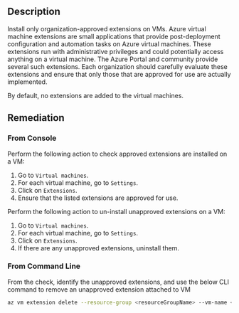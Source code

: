 ## Description

Install only organization-approved extensions on VMs. Azure virtual machine extensions are small applications that provide post-deployment configuration and automation tasks on Azure virtual machines. These extensions run with administrative privileges and could potentially access anything on a virtual machine. The Azure Portal and community provide several such extensions. Each organization should carefully evaluate these extensions and ensure that only those that are approved for use are actually implemented.

By default, no extensions are added to the virtual machines.

## Remediation

### From Console

Perform the following action to check approved extensions are installed on a VM:

1. Go to `Virtual machines`.
2. For each virtual machine, go to `Settings`.
3. Click on `Extensions`.
4. Ensure that the listed extensions are approved for use.

Perform the following action to un-install unapproved extensions on a VM:

1. Go to `Virtual machines`.
2. For each virtual machine, go to `Settings`.
3. Click on `Extensions`.
4. If there are any unapproved extensions, uninstall them.

### From Command Line

From the check, identify the unapproved extensions, and use the below CLI command to remove an unapproved extension attached to VM

```bash
az vm extension delete --resource-group <resourceGroupName> --vm-name <vmName> --name <extensionName>
```
